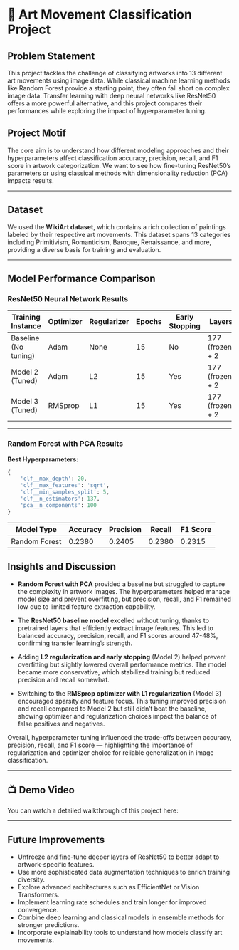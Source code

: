 # 🎨 Art Movement Classification Project

## Problem Statement
This project tackles the challenge of classifying artworks into 13 different art movements using image data. While classical machine learning methods like Random Forest provide a starting point, they often fall short on complex image data. Transfer learning with deep neural networks like ResNet50 offers a more powerful alternative, and this project compares their performances while exploring the impact of hyperparameter tuning.

## Project Motif
The core aim is to understand how different modeling approaches and their hyperparameters affect classification accuracy, precision, recall, and F1 score in artwork categorization. We want to see how fine-tuning ResNet50’s parameters or using classical methods with dimensionality reduction (PCA) impacts results.

---

## Dataset
We used the **WikiArt dataset**, which contains a rich collection of paintings labeled by their respective art movements. This dataset spans 13 categories including Primitivism, Romanticism, Baroque, Renaissance, and more, providing a diverse basis for training and evaluation.

---

## Model Performance Comparison

### ResNet50 Neural Network Results

| Training Instance   | Optimizer | Regularizer | Epochs | Early Stopping | Layers                  | Learning Rate | Accuracy | F1 Score | Recall | Precision |
|--------------------|-----------|-------------|--------|----------------|-------------------------|---------------|----------|----------|--------|-----------|
| Baseline (No tuning) | Adam      | None        | 15     | No             | 177 (frozen) + 2        | Default       | 0.4790   | 0.4752   | 0.4790 | 0.4818    |
| Model 2 (Tuned)      | Adam      | L2          | 15     | Yes            | 177 (frozen) + 2        | 0.0001        | 0.4441   | 0.4361   | 0.4441 | 0.4404    |
| Model 3 (Tuned)      | RMSprop   | L1          | 15     | Yes            | 177 (frozen) + 2        | 0.0001        | 0.4646   | 0.4554   | 0.4646 | 0.4612    |

---

### Random Forest with PCA Results

**Best Hyperparameters:**

```python
{
    'clf__max_depth': 20,
    'clf__max_features': 'sqrt',
    'clf__min_samples_split': 5,
    'clf__n_estimators': 137,
    'pca__n_components': 100
}
```
| Model Type    | Accuracy | Precision | Recall | F1 Score |
| ------------- | -------- | --------- | ------ | -------- |
| Random Forest | 0.2380   | 0.2405    | 0.2380 | 0.2315   |


## Insights and Discussion

- **Random Forest with PCA** provided a baseline but struggled to capture the complexity in artwork images. The hyperparameters helped manage model size and prevent overfitting, but precision, recall, and F1 remained low due to limited feature extraction capability.

- The **ResNet50 baseline model** excelled without tuning, thanks to pretrained layers that efficiently extract image features. This led to balanced accuracy, precision, recall, and F1 scores around 47-48%, confirming transfer learning’s strength.

- Adding **L2 regularization and early stopping** (Model 2) helped prevent overfitting but slightly lowered overall performance metrics. The model became more conservative, which stabilized training but reduced precision and recall somewhat.

- Switching to the **RMSprop optimizer with L1 regularization** (Model 3) encouraged sparsity and feature focus. This tuning improved precision and recall compared to Model 2 but still didn’t beat the baseline, showing optimizer and regularization choices impact the balance of false positives and negatives.

Overall, hyperparameter tuning influenced the trade-offs between accuracy, precision, recall, and F1 score — highlighting the importance of regularization and optimizer choice for reliable generalization in image classification.

---

## 📺 Demo Video

You can watch a detailed walkthrough of this project here:  


---

## Future Improvements

- Unfreeze and fine-tune deeper layers of ResNet50 to better adapt to artwork-specific features.  
- Use more sophisticated data augmentation techniques to enrich training diversity.  
- Explore advanced architectures such as EfficientNet or Vision Transformers.  
- Implement learning rate schedules and train longer for improved convergence.  
- Combine deep learning and classical models in ensemble methods for stronger predictions.  
- Incorporate explainability tools to understand how models classify art movements.


